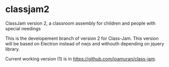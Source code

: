 # classjam2
ClassJam version 2, a classroom assembly for children and people with special needings

This is the developement branch of version 2 for Class-Jam. This version will be based on Electron instead of nwjs and withouth depending on jquery library.

Current working version (1) is in https://github.com/joamuran/class-jam.
